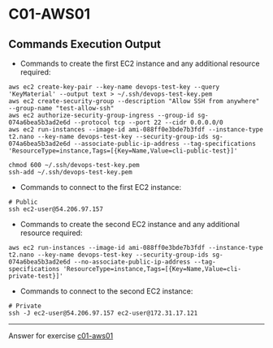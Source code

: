 # C01-AWS01

## Commands Execution Output

- Commands to create the first EC2 instance and any additional resource required:
```shell script
aws ec2 create-key-pair --key-name devops-test-key --query 'KeyMaterial' --output text > ~/.ssh/devops-test-key.pem
aws ec2 create-security-group --description "Allow SSH from anywhere" --group-name "test-allow-ssh"
aws ec2 authorize-security-group-ingress --group-id sg-074a6bea5b3ad2e6d --protocol tcp --port 22 --cidr 0.0.0.0/0
aws ec2 run-instances --image-id ami-088ff0e3bde7b3fdf --instance-type t2.nano --key-name devops-test-key --security-group-ids sg-074a6bea5b3ad2e6d --associate-public-ip-address --tag-specifications 'ResourceType=instance,Tags=[{Key=Name,Value=cli-public-test}]'

chmod 600 ~/.ssh/devops-test-key.pem
ssh-add ~/.ssh/devops-test-key.pem
```

- Commands to connect to the first EC2 instance:
```shell script
# Public
ssh ec2-user@54.206.97.157
```

- Commands to create the second EC2 instance and any additional resource required:
```shell script
aws ec2 run-instances --image-id ami-088ff0e3bde7b3fdf --instance-type t2.nano --key-name devops-test-key --security-group-ids sg-074a6bea5b3ad2e6d --no-associate-public-ip-address --tag-specifications 'ResourceType=instance,Tags=[{Key=Name,Value=cli-private-test}]'
```

- Commands to connect to the second EC2 instance:
```shell script
# Private
ssh -J ec2-user@54.206.97.157 ec2-user@172.31.17.121
```

<!-- Don't change anything below this point-->
<!-- Before commiting, remove both commented lines--> 
***
Answer for exercise [c01-aws01](https://github.com/devopsacademyau/academy/blob/635775538e8ad7793b305f48064b09e23c626fb7/classes/01class/exercises/c01-aws01/README.md)
